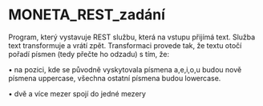 # MONETA_REST_zadání

Program, který vystavuje REST službu, která na vstupu přijímá text. Služba text
transformuje a vrátí zpět.
Transformaci provede tak, že textu otočí pořadí písmen (tedy přečte ho odzadu) s tím, že:
  
  • na pozici, kde se původně vyskytovala písmena a,e,i,o,u budou nově písmena uppercase, všechna
ostatní písmena budou lowercase.
  
  • dvě a více mezer spojí do jedné mezery
